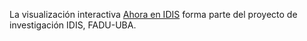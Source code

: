 La visualización interactiva [Ahora en IDIS](https://proyectoidis.org/ahora-en-idis) forma parte del proyecto de investigación IDIS, FADU-UBA.
